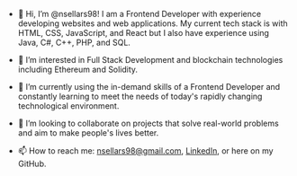 - 👋 Hi, I’m @nsellars98! I am a Frontend Developer with experience developing websites and web applications. My current tech stack is with HTML, CSS, JavaScript, and React but I also have experience using Java, C#, C++, PHP, and SQL.

- 👀 I’m interested in Full Stack Development and blockchain technologies including Ethereum and Solidity.
- 🌱 I’m currently using the in-demand skills of a Frontend Developer and constantly learning to meet the needs of today's rapidly changing technological environment.
- 💞️ I’m looking to collaborate on projects that solve real-world problems and aim to make people's lives better.
- 📫 How to reach me: nsellars98@gmail.com, [LinkedIn](https://www.linkedin.com/in/nathan-sellars-ba702b1a8/), or here on my GitHub.
